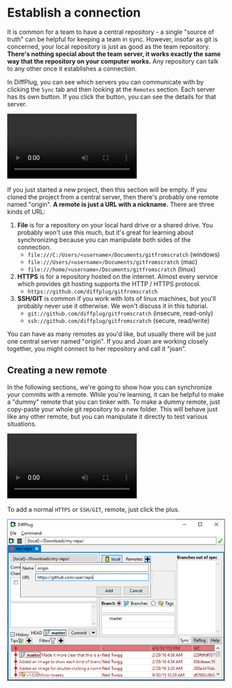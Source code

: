 # Establish a connection

It is common for a team to have a central repository - a single "source of truth" can be helpful for keeping a team in sync.  However, insofar as git is concerned, your local repository is just as good as the team repository.  **There's nothing special about the team server, it works exactly the same way that the repository on your computer works.**  Any repository can talk to any other once it establishes a connection.

In DiffPlug, you can see which servers you can communicate with by clicking the `Sync` tab and then looking at the `Remotes` section.  Each server has its own button.  If you click the button, you can see the details for that server.

![Browse remotes](remotes-browse.mp4)

If you just started a new project, then this section will be empty.  If you cloned the project from a central server, then there's probably one remote named "origin".  **A remote is just a URL with a nickname.**  There are three kinds of URL:

1. **File**  is for a repository on your local hard drive or a shared drive.  You probably won't use this much, but it's great for learning about synchronizing because you can manipulate both sides of the connection.
	+ `file:///C:/Users/<username>/Documents/gitfromscratch` (windows)
	+ `file:///Users/<username>/Documents/gitfromscratch` (mac)
	+ `file:///home/<username>/Documents/gitfromscratch` (linux)
2. **HTTPS** is for a repository hosted on the internet.  Almost every service which provides git hosting supports the HTTP / HTTPS protocol.
	+ `https://github.com/diffplug/gitfromscratch`
3. **SSH/GIT** is common if you work with lots of linux machines, but you'll probably never use it otherwise.  We won't discuss it in this tutorial.
	+ `git://github.com/diffplug/gitfromscratch` (insecure, read-only)
	+ `ssh://github.com/diffplug/gitfromscratch` (secure, read/write)

You can have as many remotes as you'd like, but usually there will be just one central server named "origin".  If you and Joan are working closely together, you might connect to her repository and call it "joan".

## Creating a new remote

In the following sections, we're going to show how you can synchronize your commits with a remote.  While you're learning, it can be helpful to make a "dummy" remote that you can tinker with.  To make a dummy remote, just copy-paste your whole git repository to a new folder.  This will behave just like any other remote, but you can manipulate it directly to test various situations.

![Add a local remote](remotes-local.mp4)

To add a normal `HTTPS` or `SSH/GIT`, remote, just click the plus.

![Add a remote](remotes-add.png)
